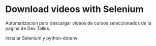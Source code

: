 # Download videos with Selenium

Automatizacion para descargar videos de cursos seleccionados de la pagina de Dev Talles.

Instalar Selenium y python-dotenv
